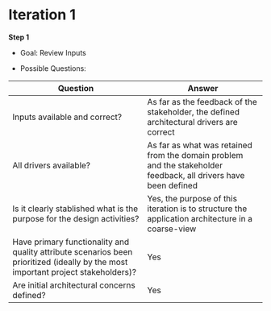 # Iteration 1

**Step 1**

- Goal: Review Inputs

- Possible Questions:

|Question|Answer|
|--------|------|
|Inputs available and correct?|As far as the feedback of the stakeholder, the defined architectural drivers are correct|
|All drivers available?|As far as what was retained from the domain problem and the stakeholder feedback, all drivers have been defined|
|Is it clearly stablished what is the purpose for the design activities?|Yes, the purpose of this iteration is to structure the application architecture in a coarse-view|
|Have primary functionality and quality attribute scenarios been prioritized (ideally by the most important project stakeholders)?|Yes|
|Are initial architectural concerns defined?|Yes|

